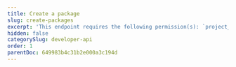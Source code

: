 ```yaml
---
title: Create a package
slug: create-packages
excerpt: 'This endpoint requires the following permission(s): `project_configuration:packages:read_write`.'
hidden: false
categorySlug: developer-api
order: 1
parentDoc: 649983b4c31b2e000a3c194d
---
```

